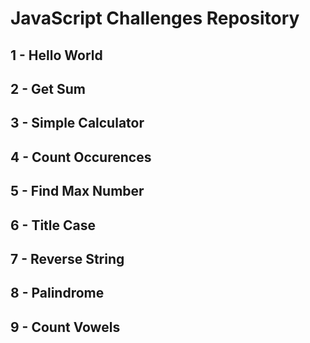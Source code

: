 # JavaScript Challenges Repository

## 1 - Hello World

## 2 - Get Sum

## 3 - Simple Calculator

## 4 - Count Occurences

## 5 - Find Max Number

## 6 - Title Case

## 7 - Reverse String

## 8 - Palindrome

## 9 - Count Vowels
